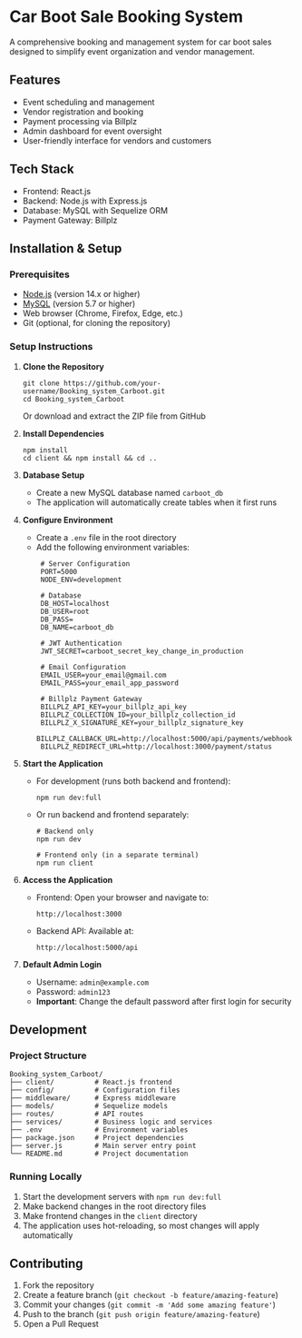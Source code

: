 # Car Boot Sale Booking System

A comprehensive booking and management system for car boot sales designed to simplify event organization and vendor management.

## Features

- Event scheduling and management
- Vendor registration and booking
- Payment processing via Billplz
- Admin dashboard for event oversight
- User-friendly interface for vendors and customers

## Tech Stack

- Frontend: React.js
- Backend: Node.js with Express.js
- Database: MySQL with Sequelize ORM
- Payment Gateway: Billplz

## Installation & Setup

### Prerequisites

- [Node.js](https://nodejs.org/) (version 14.x or higher)
- [MySQL](https://dev.mysql.com/downloads/mysql/) (version 5.7 or higher)
- Web browser (Chrome, Firefox, Edge, etc.)
- Git (optional, for cloning the repository)

### Setup Instructions

1. **Clone the Repository**
   ```
   git clone https://github.com/your-username/Booking_system_Carboot.git
   cd Booking_system_Carboot
   ```
   Or download and extract the ZIP file from GitHub

2. **Install Dependencies**
   ```
   npm install
   cd client && npm install && cd ..
   ```

3. **Database Setup**
   - Create a new MySQL database named `carboot_db`
   - The application will automatically create tables when it first runs

4. **Configure Environment**
   - Create a `.env` file in the root directory
   - Add the following environment variables:
     ```
      # Server Configuration
      PORT=5000
      NODE_ENV=development

      # Database
      DB_HOST=localhost
      DB_USER=root
      DB_PASS=
      DB_NAME=carboot_db

      # JWT Authentication
      JWT_SECRET=carboot_secret_key_change_in_production

      # Email Configuration
      EMAIL_USER=your_email@gmail.com
      EMAIL_PASS=your_email_app_password

      # Billplz Payment Gateway
      BILLPLZ_API_KEY=your_billplz_api_key
      BILLPLZ_COLLECTION_ID=your_billplz_collection_id
      BILLPLZ_X_SIGNATURE_KEY=your_billplz_signature_key
      BILLPLZ_CALLBACK_URL=http://localhost:5000/api/payments/webhook
      BILLPLZ_REDIRECT_URL=http://localhost:3000/payment/status 
      ```
5. **Start the Application**
   - For development (runs both backend and frontend):
     ```
     npm run dev:full
     ```
   - Or run backend and frontend separately:
     ```
     # Backend only
     npm run dev
     
     # Frontend only (in a separate terminal)
     npm run client
     ```

6. **Access the Application**
   - Frontend: Open your browser and navigate to:
     ```
     http://localhost:3000
     ```
   - Backend API: Available at:
     ```
     http://localhost:5000/api
     ```

7. **Default Admin Login**
   - Username: `admin@example.com`
   - Password: `admin123`
   - **Important**: Change the default password after first login for security

## Development

### Project Structure

```
Booking_system_Carboot/
├── client/          # React.js frontend
├── config/          # Configuration files
├── middleware/      # Express middleware
├── models/          # Sequelize models
├── routes/          # API routes
├── services/        # Business logic and services
├── .env             # Environment variables
├── package.json     # Project dependencies
├── server.js        # Main server entry point
└── README.md        # Project documentation
```

### Running Locally

1. Start the development servers with `npm run dev:full`
2. Make backend changes in the root directory files
3. Make frontend changes in the `client` directory
4. The application uses hot-reloading, so most changes will apply automatically

## Contributing

1. Fork the repository
2. Create a feature branch (`git checkout -b feature/amazing-feature`)
3. Commit your changes (`git commit -m 'Add some amazing feature'`)
4. Push to the branch (`git push origin feature/amazing-feature`)
5. Open a Pull Request

